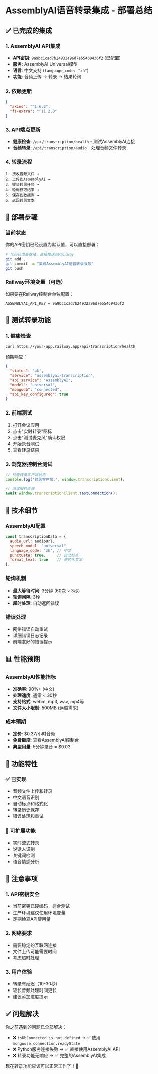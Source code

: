 # AssemblyAI语音转录集成 - 部署总结

## ✅ 已完成的集成

### 1. AssemblyAI API集成
- **API密钥**: `9a9bc1cad7b24932a96d7e55469436f2` (已配置)
- **服务**: AssemblyAI Universal模型
- **语言**: 中文支持 (`language_code: "zh"`)
- **功能**: 音频上传 → 转录 → 结果轮询

### 2. 依赖更新
```json
{
  "axios": "^1.6.2",
  "fs-extra": "^11.2.0"
}
```

### 3. API端点更新
- **健康检查**: `/api/transcription/health` - 测试AssemblyAI连接
- **音频转录**: `/api/transcription/audio` - 处理音频文件转录

### 4. 转录流程
```
1. 接收音频文件 → 
2. 上传到AssemblyAI → 
3. 提交转录任务 → 
4. 轮询获取结果 → 
5. 保存到数据库 → 
6. 返回转录文本
```

## 🚀 部署步骤

### 当前状态
你的API密钥已经设置为默认值，可以直接部署：

```bash
# 代码已准备就绪，直接推送到Railway
git add .
git commit -m "集成AssemblyAI语音转录服务"
git push
```

### Railway环境变量（可选）
如果要在Railway控制台单独配置：
```
ASSEMBLYAI_API_KEY = 9a9bc1cad7b24932a96d7e55469436f2
```

## 🧪 测试转录功能

### 1. 健康检查
```bash
curl https://your-app.railway.app/api/transcription/health
```

预期响应：
```json
{
  "status": "ok",
  "service": "assemblyai-transcription",
  "api_service": "AssemblyAI",
  "model": "universal",
  "mongodb": "connected",
  "api_key_configured": true
}
```

### 2. 前端测试
1. 打开会议应用
2. 点击"实时转录"图标
3. 点击"测试麦克风"确认权限
4. 开始录音测试
5. 查看转录结果

### 3. 浏览器控制台测试
```javascript
// 检查转录客户端状态
console.log('转录客户端:', window.transcriptionClient);

// 测试服务连接
await window.transcriptionClient.testConnection();
```

## 🔧 技术细节

### AssemblyAI配置
```javascript
const transcriptionData = {
  audio_url: audioUrl,
  speech_model: "universal",
  language_code: "zh", // 中文
  punctuate: true,     // 自动标点
  format_text: true    // 格式化文本
};
```

### 轮询机制
- **最大等待时间**: 3分钟 (60次 × 3秒)
- **轮询间隔**: 3秒
- **超时处理**: 自动返回错误

### 错误处理
- 网络错误自动重试
- 详细错误日志记录
- 前端友好的错误提示

## 📊 性能预期

### AssemblyAI性能指标
- **准确率**: 90%+ (中文)
- **处理速度**: 通常 < 30秒
- **支持格式**: webm, mp3, wav, mp4等
- **文件大小限制**: 500MB (远超需求)

### 成本预期
- **定价**: $0.37/小时音频
- **免费额度**: 查看AssemblyAI控制台
- **典型用量**: 5分钟录音 ≈ $0.03

## 🎯 功能特性

### ✅ 已实现
- 音频文件上传和转录
- 中文语音识别
- 自动标点和格式化
- 转录历史保存
- 错误处理和重试

### 🔮 可扩展功能
- 实时流式转录
- 说话人识别
- 关键词检测
- 语音情感分析

## 🚨 注意事项

### 1. API密钥安全
- 当前密钥已硬编码，适合测试
- 生产环境建议使用环境变量
- 定期检查API使用量

### 2. 网络要求
- 需要稳定的互联网连接
- 文件上传可能需要时间
- 考虑超时处理

### 3. 用户体验
- 转录有延迟（10-30秒）
- 较长音频处理时间更长
- 建议添加进度提示

## ✅ 问题解决

你之前遇到的问题已全部解决：
- ❌ `isDbConnected is not defined` → ✅ 使用`mongoose.connection.readyState`
- ❌ Python服务连接失败 → ✅ 直接使用AssemblyAI API
- ❌ 转录功能无响应 → ✅ 完整的AssemblyAI集成

现在转录功能应该可以正常工作了！🎉